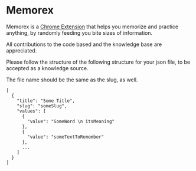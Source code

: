 # Memorex

Memorex is a [Chrome Extension](https://chrome.google.com/webstore/detail/memorex/emppbpgjhjnmodccaldkfcmocoefjbgp) 
that helps you memorize and practice anything, by randomly feeding you bite sizes of information.

All contributions to the code based and the knowledge base are appreciated. 

Please follow the structure of the following structure for your json file, to be accepted as a knowledge source. 

The file name should be the same as the slug, as well.

```
[
  {
    "title": "Some Title",
    "slug": "someSlug",
    "values": [
      {
        "value": "SomeWord \n itsMeaning"
      },
      {
        "value": "someTextToRemember"
      },
      ...
    ]
  }
]
```